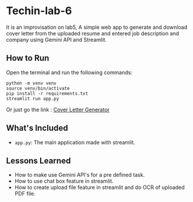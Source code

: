 # Techin-lab-6

It is an improvisation on lab5, A simple web app to generate and download cover letter from the uploaded resume and entered job description and company using Gemini API and Streamlit.  

## How to Run
Open the terminal and run the following commands:

```
python -m venv venv
source venv/bin/activate
pip install -r requirements.txt
streamlit run app.py
```
Or just go the link : [Cover Letter Generator](https://techin-lab5-coverlettergenerator.streamlit.app/)

## What's Included

- `app.py`: The main application made with streamlit.

## Lessons Learned

- How to make use Gemini API's for a pre defined task.
- How to use chat box feature in streamlit.
- How to create upload file feature in streamlit and do OCR of uploaded PDF file.
